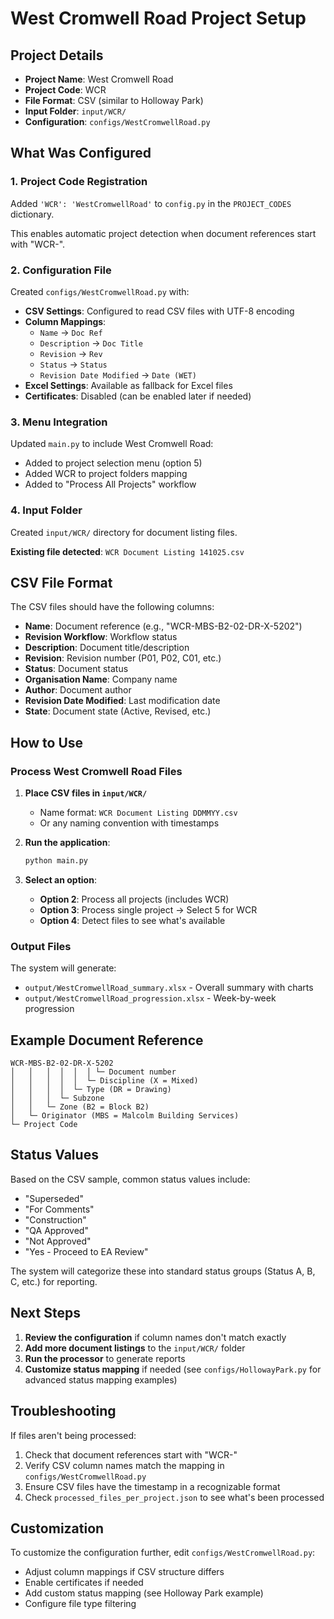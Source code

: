 # West Cromwell Road Project Setup

## Project Details
- **Project Name**: West Cromwell Road
- **Project Code**: WCR
- **File Format**: CSV (similar to Holloway Park)
- **Input Folder**: `input/WCR/`
- **Configuration**: `configs/WestCromwellRoad.py`

## What Was Configured

### 1. Project Code Registration
Added `'WCR': 'WestCromwellRoad'` to `config.py` in the `PROJECT_CODES` dictionary.

This enables automatic project detection when document references start with "WCR-".

### 2. Configuration File
Created `configs/WestCromwellRoad.py` with:
- **CSV Settings**: Configured to read CSV files with UTF-8 encoding
- **Column Mappings**: 
  - `Name` → `Doc Ref`
  - `Description` → `Doc Title`
  - `Revision` → `Rev`
  - `Status` → `Status`
  - `Revision Date Modified` → `Date (WET)`
- **Excel Settings**: Available as fallback for Excel files
- **Certificates**: Disabled (can be enabled later if needed)

### 3. Menu Integration
Updated `main.py` to include West Cromwell Road:
- Added to project selection menu (option 5)
- Added WCR to project folders mapping
- Added to "Process All Projects" workflow

### 4. Input Folder
Created `input/WCR/` directory for document listing files.

**Existing file detected**: `WCR Document Listing 141025.csv`

## CSV File Format

The CSV files should have the following columns:
- **Name**: Document reference (e.g., "WCR-MBS-B2-02-DR-X-5202")
- **Revision Workflow**: Workflow status
- **Description**: Document title/description
- **Revision**: Revision number (P01, P02, C01, etc.)
- **Status**: Document status
- **Organisation Name**: Company name
- **Author**: Document author
- **Revision Date Modified**: Last modification date
- **State**: Document state (Active, Revised, etc.)

## How to Use

### Process West Cromwell Road Files

1. **Place CSV files in `input/WCR/`**
   - Name format: `WCR Document Listing DDMMYY.csv`
   - Or any naming convention with timestamps

2. **Run the application**:
   ```bash
   python main.py
   ```

3. **Select an option**:
   - **Option 2**: Process all projects (includes WCR)
   - **Option 3**: Process single project → Select 5 for WCR
   - **Option 4**: Detect files to see what's available

### Output Files

The system will generate:
- `output/WestCromwellRoad_summary.xlsx` - Overall summary with charts
- `output/WestCromwellRoad_progression.xlsx` - Week-by-week progression

## Example Document Reference

```
WCR-MBS-B2-02-DR-X-5202
│   │   │  │  │  │ └─ Document number
│   │   │  │  │  └─ Discipline (X = Mixed)
│   │   │  │  └─ Type (DR = Drawing)
│   │   │  └─ Subzone
│   │   └─ Zone (B2 = Block B2)
│   └─ Originator (MBS = Malcolm Building Services)
└─ Project Code
```

## Status Values

Based on the CSV sample, common status values include:
- "Superseded"
- "For Comments"
- "Construction"
- "QA Approved"
- "Not Approved"
- "Yes - Proceed to EA Review"

The system will categorize these into standard status groups (Status A, B, C, etc.) for reporting.

## Next Steps

1. **Review the configuration** if column names don't match exactly
2. **Add more document listings** to the `input/WCR/` folder
3. **Run the processor** to generate reports
4. **Customize status mapping** if needed (see `configs/HollowayPark.py` for advanced status mapping examples)

## Troubleshooting

If files aren't being processed:
1. Check that document references start with "WCR-"
2. Verify CSV column names match the mapping in `configs/WestCromwellRoad.py`
3. Ensure CSV files have the timestamp in a recognizable format
4. Check `processed_files_per_project.json` to see what's been processed

## Customization

To customize the configuration further, edit `configs/WestCromwellRoad.py`:
- Adjust column mappings if CSV structure differs
- Enable certificates if needed
- Add custom status mapping (see Holloway Park example)
- Configure file type filtering


